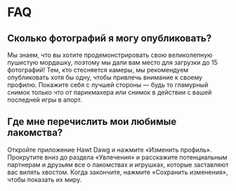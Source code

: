 # FAQ

## Сколько фотографий я могу опубликовать?

Мы знаем, что вы хотите продемонстрировать свою великолепную пушистую мордашку, поэтому мы дали вам место для загрузки до 15 фотографий!
Тем, кто стесняется камеры, мы рекомендуем опубликовать хотя бы одну, чтобы привлечь внимание к своему профилю.
Покажите себя с лучшей стороны — будь то гламурный снимок только что от парикмахера или снимок в действии с вашей последней игры в апорт.

## Где мне перечислить мои любимые лакомства?

Откройте приложение Hawt Dawg и нажмите «Изменить профиль».
Прокрутите вниз до раздела «Увлечения» и расскажите потенциальным партнерам и друзьям все о лакомствах и игрушках, которые заставляют вас вилять хвостом.
Когда закончите, нажмите «Сохранить изменения», чтобы показать их миру.
